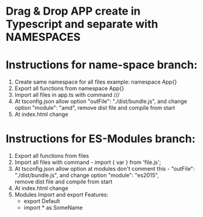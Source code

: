 # Drag & Drop APP create in Typescript and separate with NAMESPACES

# Instructions for name-space branch:
1. Create same namespace for all files example: namespace App{}
2. Export all functions from namespace App{}
3. Import all files in app.ts with command ///<reference path="filename.ts"/>
4. At tsconfig.json allow option 
    "outFile": "./dist/bundle.js", 
    and change option
    "module": "amd",
    remove dist file and compile from start
5. At index.html change  
    <script src = "dist/bundle.js" defer></script>

# Instructions for ES-Modules branch:
1. Export all functions from files
2. Import all files  with command - import { var } from 'file.js';
3. At tsconfig.json allow option 
   at modules don't  comment this -  "outFile": "./dist/bundle.js", 
    and change option
    "module": "es2015",  
    remove dist file and compile from start
4. At index.html change  
    <script type="module" src = "dist/app.js" ></script>
5. Modules Import and export Features:
    - export Default
    - import * as SomeName